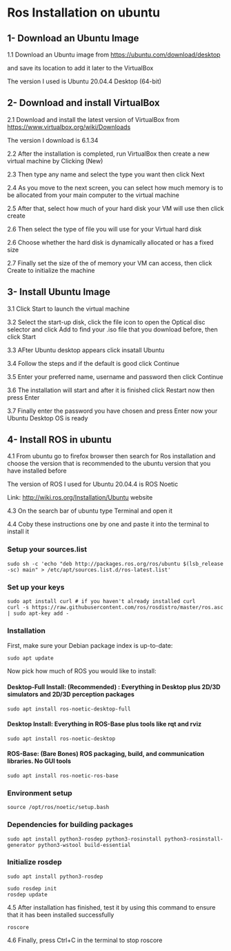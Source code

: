 # Ros Installation on ubuntu

## 1- Download an Ubuntu Image

1.1 Download an Ubuntu image from https://ubuntu.com/download/desktop

and save its location to add it later to the VirtualBox

The version I used is Ubuntu 20.04.4 Desktop (64-bit)

## 2- Download and install VirtualBox

2.1 Download and install the latest version of VirtualBox from https://www.virtualbox.org/wiki/Downloads

The version I download is 6.1.34

2.2 After the installation is completed, run VirtualBox then create a new virtual machine by Clicking (New) 

2.3 Then type any name and select the type you want then click Next 

2.4 As you move to the next screen, you can select how much memory is to be allocated from your main computer to the virtual machine 

2.5 After that, select how much of your hard disk your VM will use then click create

2.6 Then select the type of file you will use for your Virtual hard disk

2.6 Choose whether the hard disk is dynamically allocated or has a fixed size

2.7 Finally set the size of the of memory your VM can access, then click Create to initialize the machine

## 3- Install Ubuntu Image

3.1 Click Start to launch the virtual machine

3.2 Select the start-up disk, click the file icon to open the Optical disc selector and click Add to find your .iso file that you download before, then click Start

3.3 AFter Ubuntu desktop appears click insatall Ubuntu

3.4 Follow the steps and if the default is good click Continue

3.5 Enter your preferred name, username and password then click Continue

3.6 The installation will start and after it is finished click Restart now then press Enter

3.7 Finally enter the password you have chosen and press Enter now your Ubuntu Desktop OS is ready

## 4- Install ROS in ubuntu

4.1 From ubuntu go to firefox browser then search for Ros installation and choose the version that is recommended to the ubuntu version that you have installed before

The version of ROS I used for Ubuntu 20.04.4 is ROS Noetic

Link: http://wiki.ros.org/Installation/Ubuntu website

4.3 On the search bar of ubuntu type Terminal and open it

4.4 Coby these instructions one by one and paste it into the terminal to install it

### Setup your sources.list
```
sudo sh -c 'echo "deb http://packages.ros.org/ros/ubuntu $(lsb_release -sc) main" > /etc/apt/sources.list.d/ros-latest.list'
```
### Set up your keys
```
sudo apt install curl # if you haven't already installed curl
curl -s https://raw.githubusercontent.com/ros/rosdistro/master/ros.asc | sudo apt-key add -
```
### Installation
First, make sure your Debian package index is up-to-date:
```
sudo apt update
```
Now pick how much of ROS you would like to install:
#### Desktop-Full Install: (Recommended) : Everything in Desktop plus 2D/3D simulators and 2D/3D perception packages
```
sudo apt install ros-noetic-desktop-full
```
#### Desktop Install: Everything in ROS-Base plus tools like rqt and rviz
```
sudo apt install ros-noetic-desktop
```
#### ROS-Base: (Bare Bones) ROS packaging, build, and communication libraries. No GUI tools
```
sudo apt install ros-noetic-ros-base
```
### Environment setup
```
source /opt/ros/noetic/setup.bash
```
### Dependencies for building packages
```
sudo apt install python3-rosdep python3-rosinstall python3-rosinstall-generator python3-wstool build-essential
```
### Initialize rosdep
```
sudo apt install python3-rosdep
```
```
sudo rosdep init
rosdep update
```

4.5 After installation has finished, test it by using this command to ensure that it has been installed successfully
```
roscore
```
4.6 Finally, press Ctrl+C in the terminal to stop roscore
